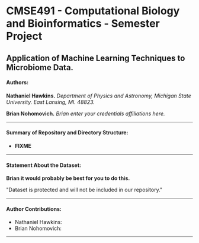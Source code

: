 # CMSE491 - Computational Biology and Bioinformatics - Semester Project

## Application of Machine Learning Techniques to Microbiome Data.

#### Authors:  
 
**Nathaniel Hawkins.** *Department of Physics and Astronomy, Michigan State University. East Lansing, MI. 48823.*

**Brian Nohomovich.** *Brian enter your credentials affiliations here.*

---

#### Summary of Repository and Directory Structure:   
* **FIXME**


---

#### Statement About the Dataset:

**Brian it would probably be best for you to do this.**

"Dataset is protected and will not be included in our repository."

---

#### Author Contributions:   

+ Nathaniel Hawkins:
+ Brian Nohomovich:

---

